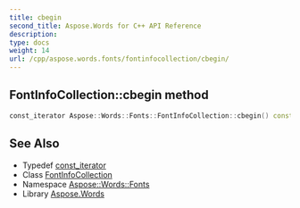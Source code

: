 ```yaml
---
title: cbegin
second_title: Aspose.Words for C++ API Reference
description: 
type: docs
weight: 14
url: /cpp/aspose.words.fonts/fontinfocollection/cbegin/
---
```

## FontInfoCollection::cbegin method




```cpp
const_iterator Aspose::Words::Fonts::FontInfoCollection::cbegin() const noexcept
```

## See Also

* Typedef [const_iterator](../const_iterator/)
* Class [FontInfoCollection](../)
* Namespace [Aspose::Words::Fonts](../../)
* Library [Aspose.Words](../../../)
